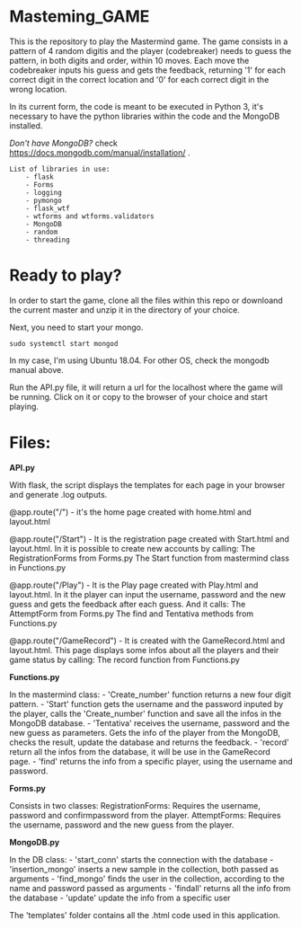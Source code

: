 # Masteming_GAME

This is the repository to play the Mastermind game. The game consists in a pattern of 4 random digitis and the player (codebreaker) needs to guess the pattern, in both digits and order, within 10 moves. Each move the codebreaker inputs his guess and gets the feedback, returning '1' for each correct digit in the correct location and '0' for each correct digit in the wrong location.

In its current form, the code is meant to be executed in Python 3, it's necessary to have the python libraries within the code and the MongoDB installed. 

*Don't have MongoDB?* check https://docs.mongodb.com/manual/installation/ .

	List of libraries in use:
		- flask
		- Forms
		- logging
		- pymongo
		- flask_wtf
		- wtforms and wtforms.validators
		- MongoDB
		- random
		- threading

# Ready to play?

In order to start the game, clone all the files within this repo or downloand the current master and unzip it in the directory of your choice.

Next, you need to start your mongo.

	sudo systemctl start mongod

In my case, I'm using Ubuntu 18.04. For other OS, check the mongodb manual above.

Run the API.py file, it will return a url for the localhost where the game will be running. Click on it or copy to the browser of your choice and start playing. 


# Files:

**API.py**

With flask, the script displays the templates for each page in your browser and generate .log outputs.

@app.route("/") - it's the home page created with home.html and layout.html

@app.route("/Start") - It is the registration page created with Start.html and layout.html. In it is possible to create new accounts by calling:
	The RegistrationForms from Forms.py 
	The Start function from mastermind class in Functions.py


@app.route("/Play") - It is the Play page created with Play.html and layout.html. In it the player can input the username, password and the new guess and gets the feedback after each guess. And it calls:
	The AttemptForm from Forms.py
	The find and Tentativa methods from Functions.py

@app.route("/GameRecord") -  It is created with the GameRecord.html and layout.html. This page displays some infos about all the players and their game status by calling:
	The record function from Functions.py


**Functions.py**

In the mastermind class:
	- 'Create_number' function returns a new four digit pattern. 
	- 'Start' function gets the username and the password inputed by the player, calls the
	  'Create_number' function and save all the infos in the MongoDB database.
	- 'Tentativa' receives the username, password and the new guess as parameters. Gets the info of 
	  the player from the MongoDB, checks the result, update the database and returns the feedback.
	- 'record' return all the infos from the database, it will be use in the GameRecord page.
	- 'find' returns the info from a specific player, using the username and password.


**Forms.py**

Consists in two classes:
	RegistrationForms: Requires the username, password and confirmpassword from the player.
	AttemptForms: Requires the username, password and the new guess from the player.


**MongoDB.py**

In the DB class:
	- 'start_conn' starts the connection with the database 
	- 'insertion_mongo' inserts a new sample in the collection, both passed as arguments
	- 'find_mongo' finds the user in the collection, according to the name and password passed as arguments
	- 'findall' returns all the info from the database
	- 'update' update the info from a specific user	


The 'templates' folder contains all the .html code used in this application. 
